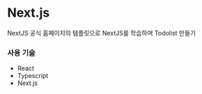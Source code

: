# Next.js

NextJS 공식 홈페이지의 템플릿으로 NextJS를 학습하며 Todolist 만들기

### 사용 기술

- React
- Typescript
- Next.js

